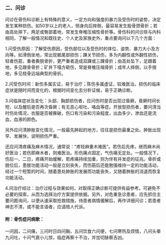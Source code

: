 ### 二、问诊

问诊在骨伤科诊断上有特殊的意义，一定方向和强度的暴力及受伤时的姿势，决定发生某种损伤。如50岁以上的老人，侧身向后摔倒，最容易发生股骨颈骨折；若由高处摔下，两足或臀部着地，常发生脊椎压缩性骨折等。骨伤科的问诊除与内科相同，了解一般情况和既往史、个人史及家族史外，重点要询问以下几个方面：

1.问受伤原因：了解受伤原因，受伤部位以及受伤时的体位、姿势、暴力大小及方向等。如滑倒坐地，常出现骶尾部损伤；踝关节损伤，多为内翻性或外翻性损伤，轻者伤筋，重者撕脱骨折，更严重者造成双踝或三踝骨折；由高处坠下，足跟着地，多见跟骨骨折；矿井下塌方砸伤，常是脊椎压缩骨折；成年人摔倒，以手按地，多见桡骨远端典型的骨折。

2.问受伤时间：新伤多属实证，易于治疗；陈伤多属虚证，较难医治。损伤的临床症状是随时间而变化的，根据时间变化去分析证候，易于正确诊断。

3.问临床症状及变化：头部、胸部损伤者，应问伤时是否出现过昏厥，昏厥时间长短，以及醒后是否再次昏厥；有无恶心呕吐、咯血等症。开放型损伤者，要问清当时伤处情况，衣服是否被撕破，伤口有污染和污染程度，出血多少，渗血还是流血，血液的颜色。

另外应问清肿胀变化情况，一般最先肿起的地方，往往是损伤最重之处。肿胀出现早、发展快，说明损伤严重。

还应问清疼痛及麻木情况，通常说：“疼轻麻重木难医”。若伤后先疼，继而麻木尚好医治；若伤即麻木者，则难医治。形伤痛点固定，气伤痛无定处。一般情况下，伤后一、二日，疼痛开始缓解，若疼痛持续加重，则为伴有并发症的征兆。骨折或脱位后，患肢功能活动一般是立刻丧失，而伤筋后还能勉强维持一定的功能活动，经过一个短暂的时间，随着患处肿胀的发展而功能丧失，又随着肿胀的消退而恢复功能活动。

4.问治疗经过：治疗过程与效果如何，对取得正确诊断可提供有益参考。可避免不必要的探索，从而为选择治疗方案提供依据。另外，对危重急诊患者，应先抓住主要问题询问，以便从速采取抢救措施，待患者病情缓解后，再作详细问诊；若患者神志不清，或不能言语者，应请陪人代诉。

#### 附：骨伤症问病歌：

一问因，二问痛，三问时日四问胸，五问饮食六问便，七问寒热及烦情，八问头晕九问吐，十问气衰小儿惊，临症再察十不治，并加切脉察吉凶。
